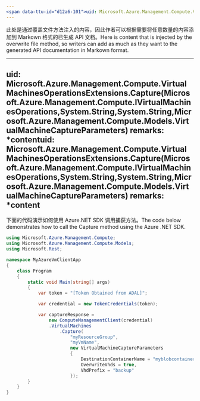 ```yaml
---
<span data-ttu-id="d12a6-101">uid: Microsoft.Azure.Management.Compute.VirtualMachinesOperationsExtensions.Capture(Microsoft.Azure.Management.Compute.IVirtualMachinesOperations,System.String,System.String,Microsoft.Azure.Management.Compute.Models.VirtualMachineCaptureParameters) summary: \*content</span><span class="sxs-lookup"><span data-stu-id="d12a6-101">uid: Microsoft.Azure.Management.Compute.VirtualMachinesOperationsExtensions.Capture(Microsoft.Azure.Management.Compute.IVirtualMachinesOperations,System.String,System.String,Microsoft.Azure.Management.Compute.Models.VirtualMachineCaptureParameters) summary: \*content</span></span>
---
```


<span data-ttu-id="d12a6-102">此处是通过覆盖文件方法注入的内容，因此作者可以根据需要将任意数量的内容添加到 Markown 格式的已生成 API 文档。</span><span class="sxs-lookup"><span data-stu-id="d12a6-102">Here is content that is injected by the overwrite file method, so writers can add as much as they want to the generated API documentation in Markown format.</span></span>

---
<span data-ttu-id="d12a6-103">uid: Microsoft.Azure.Management.Compute.VirtualMachinesOperationsExtensions.Capture(Microsoft.Azure.Management.Compute.IVirtualMachinesOperations,System.String,System.String,Microsoft.Azure.Management.Compute.Models.VirtualMachineCaptureParameters) remarks: \*content</span><span class="sxs-lookup"><span data-stu-id="d12a6-103">uid: Microsoft.Azure.Management.Compute.VirtualMachinesOperationsExtensions.Capture(Microsoft.Azure.Management.Compute.IVirtualMachinesOperations,System.String,System.String,Microsoft.Azure.Management.Compute.Models.VirtualMachineCaptureParameters) remarks: \*content</span></span>
---

<span data-ttu-id="d12a6-104">下面的代码演示如何使用 Azure.NET SDK 调用捕获方法。</span><span class="sxs-lookup"><span data-stu-id="d12a6-104">The code below demonstrates how to call the Capture method using the Azure .NET SDK.</span></span> 

```csharp
using Microsoft.Azure.Management.Compute;
using Microsoft.Azure.Management.Compute.Models;
using Microsoft.Rest;

namespace MyAzureVmClientApp
{
    class Program
    {
        static void Main(string[] args)
        {
            var token = "[Token Obtained from ADAL]";

            var credential = new TokenCredentials(token);

            var captureResponse = 
                new ComputeManagementClient(credential)
                .VirtualMachines
                    .Capture(
                        "myResourceGroup",
                        "myVmName",
                        new VirtualMachineCaptureParameters
                        {
                            DestinationContainerName = "myblobcontainer",
                            OverwriteVhds = true,
                            VhdPrefix = "backup"
                        });
        }
    }
}
```

